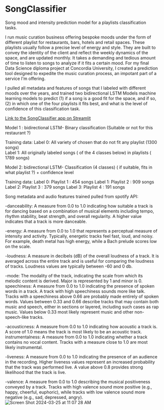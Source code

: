 # SongClassifier
Song mood and intensity prediction model for a playlists classification tasks.

I run music curation business offering bespoke moods under the form of different playlist for restaurants, bars, hotels and retail spaces. These playlists usually follow a precise level of energy and style. They are built to convey the identity of the client and reflect the weekly dynamics of the space, and are updated monthly. It takes a demanding and tedious amount of time to listen to songs to analyze if it fits a certain mood. For my final Data Science diploma project at Concordia University, I created a prediction tool designed to expedite the music curation process, an impotant part of a service I'm offering. 

I pulled all metadata and features of songs that I labeled with different moods over the years, and trained two bidirectional LSTM Models machine learning models to predict (1) if a song is a good fit for the space, and if so, (2) in which one of the four playlists it fits best, and what is the level of confidence of this classification task. 

<a href="https://songclassifier.streamlit.app/" target="_blank">Link to the SongClassifier app on Streamlit</a>


Model 1 : bidirectional LSTM- Binary classification (Suitable or not for this restaurant ?)

Training data:
  Label 0: All variety of chosen that do not fit any playlist (1300 songs) <br>
  Label 1: All originally labeled songs ( of the 4 classes below)  in playlists ( 1789 songs)

Model 2: bidirectional LSTM- Classification (4 classes) ( if suitable, fits in what playlist ?) + confidence level

Training data:
  Label 0: Playlist 1 : 454 songs
  Label 1: Playlist 2 : 909 songs
  Label 2: Playlist 3 : 379 songs
  Label 3: Playlist 4 : 191 songs

Song metadata and audio features trained pulled from spotify API: 

-danceability: A measure from 0.0 to 1.0 indicating how suitable a track is for dancing based on a combination of musical elements including tempo, rhythm stability, beat strength, and overall regularity. A higher value indicates that a track is more danceable.

-energy: A measure from 0.0 to 1.0 that represents a perceptual measure of intensity and activity. Typically, energetic tracks feel fast, loud, and noisy. For example, death metal has high energy, while a Bach prelude scores low on the scale.

-loudness: A measure in decibels (dB) of the overall loudness of a track. It is averaged across the entire track and is useful for comparing the loudness of tracks. Loudness values are typically between -60 and 0 db.

-mode: The modality of the track, indicating the scale from which its melodic content is derived. Major is represented by 1 and minor is 0.
speechiness: A measure from 0.0 to 1.0 indicating the presence of spoken words in a track. A track with high speechiness sounds more like talk. Tracks with a speechiness above 0.66 are probably made entirely of spoken words. Values between 0.33 and 0.66 describe tracks that may contain both music and speech, either in sections or layered, including such cases as rap music. Values below 0.33 most likely represent music and other non-speech-like tracks.

-acousticness: A measure from 0.0 to 1.0 indicating how acoustic a track is. A score of 1.0 means the track is most likely to be an acoustic track.
instrumentalness: A measure from 0.0 to 1.0 indicating whether a track contains no vocal content. Tracks with a measure close to 1.0 are most likely instrumental.

-liveness: A measure from 0.0 to 1.0 indicating the presence of an audience in the recording. Higher liveness values represent an increased probability that the track was performed live. A value above 0.8 provides strong likelihood that the track is live.

-valence: A measure from 0.0 to 1.0 describing the musical positiveness conveyed by a track. Tracks with high valence sound more positive (e.g., happy, cheerful, euphoric), while tracks with low valence sound more negative (e.g., sad, depressed, angry).
![Screen Shot 2024-03-25 at 11 07 28 AM](https://github.com/LouisLouie1/SongClassifier/assets/122399843/996db2ba-0794-441d-9f3d-8697610644cd)










